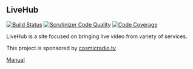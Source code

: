 ## LiveHub

[![Build Status](https://travis-ci.org/cosmicradiotv/livehub.svg)](https://travis-ci.org/cosmicradiotv/livehub)
[![Scrutinizer Code Quality](https://scrutinizer-ci.com/g/cosmicradiotv/livehub/badges/quality-score.png?b=master)](https://scrutinizer-ci.com/g/cosmicradiotv/livehub/?branch=master)
[![Code Coverage](https://scrutinizer-ci.com/g/cosmicradiotv/livehub/badges/coverage.png?b=master)](https://scrutinizer-ci.com/g/cosmicradiotv/livehub/?branch=master)

LiveHub is a site focused on bringing live video from variety of services.

This project is sponsored by [cosmicradio.tv](http://cosmicradio.tv/)

[Manual](https://github.com/t2t2/livehub/wiki)